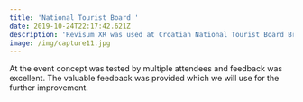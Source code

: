 ```yaml
---
title: 'National Tourist Board '
date: 2019-10-24T22:17:42.621Z
description: 'Revisum XR was used at Croatian National Tourist Board Brela. '
image: /img/capture11.jpg
---
```

At the event concept was tested by multiple attendees and feedback was excellent. The valuable feedback was provided which we will use for the further improvement.
